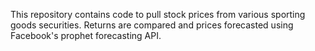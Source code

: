 This repository contains code to pull stock prices from various sporting goods securities.  Returns are compared and prices forecasted using Facebook's prophet forecasting API.

